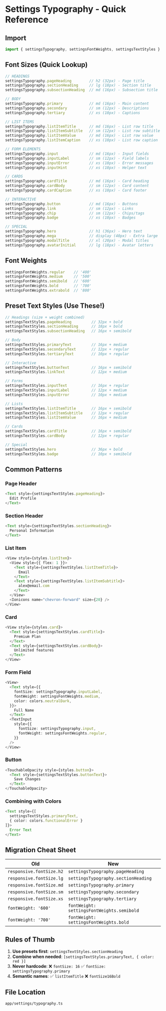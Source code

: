# Settings Typography - Quick Reference

## Import
```typescript
import { settingsTypography, settingsFontWeights, settingsTextStyles } from './typography';
```

## Font Sizes (Quick Lookup)

```typescript
// HEADINGS
settingsTypography.pageHeading        // h2 (32px) - Page title
settingsTypography.sectionHeading     // lg (18px) - Section title
settingsTypography.subsectionHeading  // md (16px) - Subsection title

// BODY
settingsTypography.primary            // md (16px) - Main content
settingsTypography.secondary          // sm (12px) - Descriptions
settingsTypography.tertiary           // xs (10px) - Captions

// LIST ITEMS
settingsTypography.listItemTitle      // md (16px) - List row title
settingsTypography.listItemSubtitle   // sm (12px) - List row subtitle
settingsTypography.listItemValue      // md (16px) - List row value
settingsTypography.listItemCaption    // xs (10px) - List row caption

// FORM ELEMENTS
settingsTypography.input              // md (16px) - Input fields
settingsTypography.inputLabel         // sm (12px) - Field labels
settingsTypography.inputError         // xs (10px) - Error messages
settingsTypography.inputHint          // xs (10px) - Helper text

// CARDS
settingsTypography.cardTitle          // md (16px) - Card heading
settingsTypography.cardBody           // sm (12px) - Card content
settingsTypography.cardCaption        // xs (10px) - Card footer

// INTERACTIVE
settingsTypography.button             // md (16px) - Buttons
settingsTypography.link               // sm (12px) - Links
settingsTypography.chip               // sm (12px) - Chips/tags
settingsTypography.badge              // xs (10px) - Badges

// SPECIAL
settingsTypography.hero               // h1 (36px) - Hero text
settingsTypography.mega               // display (40px) - Extra large
settingsTypography.modalTitle         // xl (20px) - Modal titles
settingsTypography.avatarInitial      // lg (18px) - Avatar letters
```

## Font Weights

```typescript
settingsFontWeights.regular    // '400'
settingsFontWeights.medium     // '500'
settingsFontWeights.semibold   // '600'
settingsFontWeights.bold       // '700'
settingsFontWeights.extrabold  // '800'
```

## Preset Text Styles (Use These!)

```typescript
// Headings (size + weight combined)
settingsTextStyles.pageHeading         // 32px + bold
settingsTextStyles.sectionHeading      // 18px + bold
settingsTextStyles.subsectionHeading   // 16px + semibold

// Body
settingsTextStyles.primaryText         // 16px + medium
settingsTextStyles.secondaryText       // 12px + regular
settingsTextStyles.tertiaryText        // 10px + regular

// Interactive
settingsTextStyles.buttonText          // 16px + semibold
settingsTextStyles.linkText            // 12px + medium

// Forms
settingsTextStyles.inputText           // 16px + regular
settingsTextStyles.inputLabel          // 12px + medium
settingsTextStyles.inputError          // 10px + medium

// Lists
settingsTextStyles.listItemTitle       // 16px + semibold
settingsTextStyles.listItemSubtitle    // 12px + regular
settingsTextStyles.listItemValue       // 16px + medium

// Cards
settingsTextStyles.cardTitle           // 16px + semibold
settingsTextStyles.cardBody            // 12px + regular

// Special
settingsTextStyles.hero                // 36px + bold
settingsTextStyles.badge               // 10px + semibold
```

## Common Patterns

### Page Header
```typescript
<Text style={settingsTextStyles.pageHeading}>
  Edit Profile
</Text>
```

### Section Header
```typescript
<Text style={settingsTextStyles.sectionHeading}>
  Personal Information
</Text>
```

### List Item
```typescript
<View style={styles.listItem}>
  <View style={{ flex: 1 }}>
    <Text style={settingsTextStyles.listItemTitle}>
      Email
    </Text>
    <Text style={settingsTextStyles.listItemSubtitle}>
      alex@email.com
    </Text>
  </View>
  <Ionicons name="chevron-forward" size={20} />
</View>
```

### Card
```typescript
<View style={styles.card}>
  <Text style={settingsTextStyles.cardTitle}>
    Premium Plan
  </Text>
  <Text style={settingsTextStyles.cardBody}>
    Unlimited features
  </Text>
</View>
```

### Form Field
```typescript
<View>
  <Text style={{
    fontSize: settingsTypography.inputLabel,
    fontWeight: settingsFontWeights.medium,
    color: colors.neutralDark,
  }}>
    Full Name
  </Text>
  <TextInput
    style={{
      fontSize: settingsTypography.input,
      fontWeight: settingsFontWeights.regular,
    }}
  />
</View>
```

### Button
```typescript
<TouchableOpacity style={styles.button}>
  <Text style={settingsTextStyles.buttonText}>
    Save Changes
  </Text>
</TouchableOpacity>
```

### Combining with Colors
```typescript
<Text style={[
  settingsTextStyles.primaryText,
  { color: colors.functionalError }
]}>
  Error Text
</Text>
```

## Migration Cheat Sheet

| Old | New |
|-----|-----|
| `responsive.fontSize.h2` | `settingsTypography.pageHeading` |
| `responsive.fontSize.lg` | `settingsTypography.sectionHeading` |
| `responsive.fontSize.md` | `settingsTypography.primary` |
| `responsive.fontSize.sm` | `settingsTypography.secondary` |
| `responsive.fontSize.xs` | `settingsTypography.tertiary` |
| `fontWeight: '600'` | `fontWeight: settingsFontWeights.semibold` |
| `fontWeight: '700'` | `fontWeight: settingsFontWeights.bold` |

## Rules of Thumb

1. **Use presets first**: `settingsTextStyles.sectionHeading`
2. **Combine when needed**: `[settingsTextStyles.primaryText, { color: red }]`
3. **Never hardcode**: ❌ `fontSize: 16` ✅ `fontSize: settingsTypography.primary`
4. **Semantic names**: ✅ `listItemTitle` ❌ `fontSize16Bold`

## File Location
`app/settings/typography.ts`
